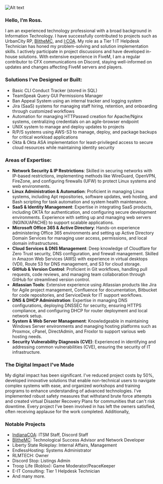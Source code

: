 ![Alt text](https://mike-uses.uploads.systems/eqwqa3yo.jpg)

### Hello, I’m Ross.

I am an experienced technology professional with a broad background in Information Technology. I have successfully contributed to projects such as UrbanCity RP, [BlitheMC](https://blithemc.co), and [I:COA](https://indianacoa.com/team). My role as a Tier 1 IT Helpdesk Technician has honed my problem-solving and solution implementation skills. I actively participate in project discussions and have developed in-house solutions. With extensive experience in FiveM, I am a regular contributor to CFX communications on Discord, staying well-informed on updates and changes affecting FiveM servers and players.

### Solutions I’ve Designed or Built:
- Basic CLI Conduct Tracker (stored in SQL)
- TeamSpeak Query GUI Permissions Manager
- Ban Appeal System using an internal tracker and logging system
- Jira (SaaS) systems for managing staff hiring, retention, and onboarding through customized workflows
- Automation for managing HTTPasswd creation for Apache/Nginx systems, centralizing credentials on an agile-browser endpoint
- UNIX system to manage and deploy updates to projects
- R/P/S systems using AWS-S3 to manage, deploy, and package backups for critical workload applications
- Okta & Okta ASA implementation for least-privileged access to secure cloud resources while maintaining identity security

### Areas of Expertise:
- **Network Security & IP Restrictions**: Skilled in securing networks with IP-based restrictions, implementing methods like WireGuard, OpenVPN, FireZone, and configuring firewalls (UFW) to protect Linux systems and web environments.
- **Linux Administration & Automation**: Proficient in managing Linux systems, including Apt repositories, software updates, web hosting, and Bash scripting for task automation and system health maintenance.
- **SaaS & Identity Management**: Expertise in integrating SaaS products, including OKTA for authentication, and configuring secure development environments. Experience with setting up and managing web servers (NGINX/APACHE) to support scalable applications.
- **Microsoft Office 365 & Active Directory**: Hands-on experience administering Office 365 environments and setting up Active Directory Domain Services for managing user access, permissions, and local domain infrastructures.
- **Cloud Services & DNS Management**: Deep knowledge of Cloudflare for Zero Trust security, DNS configuration, and firewall management. Skilled in Amazon Web Services (AWS) with experience in virtual desktops (VDI), Route 53 for DNS management, and S3 for cloud storage.
- **GitHub & Version Control**: Proficient in Git workflows, handling pull requests, code reviews, and managing team collaboration through GitHub for streamlined version control.
- **Atlassian Tools**: Extensive experience using Atlassian products like Jira for Agile project management, Confluence for documentation, Bitbucket for code repositories, and ServiceDesk for IT support workflows.
- **DNS & DHCP Administration**: Expertise in managing DNS configurations, deploying DNSSEC for security, ensuring HTTPS compliance, and configuring DHCP for router deployment and local network setup.
- **System & Web Server Management**: Knowledgeable in maintaining Windows Server environments and managing hosting platforms such as Proxmox, cPanel, DirectAdmin, and Froxlor to support various web hosting needs.
- **Security Vulnerability Diagnosis (CVE)**: Experienced in identifying and addressing common vulnerabilities (CVE), ensuring the security of IT infrastructure.

### The Digital Impact I've Made
My digital impact has been significant. I’ve reduced project costs by 50%, developed innovative solutions that enable non-technical users to navigate complex systems with ease, and organized workshops and training programs to enhance understanding of advanced technologies. I’ve implemented robust safety measures that withstand brute force attempts and created virtual Disaster Recovery Plans for communities that can't risk downtime. Every project I’ve been involved in has left the owners satisfied, often receiving applause for the work completed. Additionally, 


### Notable Projects
- [IndianaCOA](https://indianacoa.com): ITSM Staff, Discord Staff
- [BlitheMC](https://blithemc.co): Technological Success Advisor and Network Developer
- Liberty State Roleplay: Internal Affairs, Management
- EndlessHosting: Systems Administrator
- RLMTECH: Owner
- Discord Stop: Listings Admin
- Troop Life (Roblox): Game Moderator/PeaceKeeper
- E-IT Consulting: Tier 1 Helpdesk Technician
- And many more.
